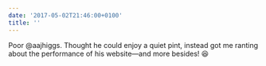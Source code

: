 ```yaml
---
date: '2017-05-02T21:46:00+0100'
title: ''
---
```

Poor @aajhiggs. Thought he could enjoy a quiet pint, instead got me ranting about the performance of his website—and more besides! 😆‬
